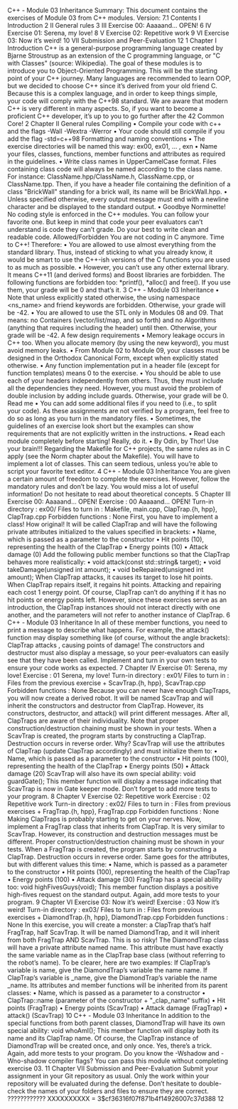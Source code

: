 C++ - Module 03
Inheritance
Summary:
This document contains the exercises of Module 03 from C++ modules.
Version: 7.1
Contents
I Introduction 2
II General rules 3
III Exercise 00: Aaaaand... OPEN! 6
IV Exercise 01: Serena, my love! 8
V Exercise 02: Repetitive work 9
VI Exercise 03: Now it’s weird! 10
VII Submission and Peer-Evaluation 12
1
Chapter I
Introduction
C++ is a general-purpose programming language created by Bjarne Stroustrup as an extension of the C programming language, or "C with Classes" (source: Wikipedia).
The goal of these modules is to introduce you to Object-Oriented Programming.
This will be the starting point of your C++ journey. Many languages are recommended
to learn OOP, but we decided to choose C++ since it’s derived from your old friend C.
Because this is a complex language, and in order to keep things simple, your code will
comply with the C++98 standard.
We are aware that modern C++ is very different in many aspects. So, if you want
to become a proficient C++ developer, it’s up to you to go further after the 42 Common
Core!
2
Chapter II
General rules
Compiling
• Compile your code with c++ and the flags -Wall -Wextra -Werror
• Your code should still compile if you add the flag -std=c++98
Formatting and naming conventions
• The exercise directories will be named this way: ex00, ex01, ... , exn
• Name your files, classes, functions, member functions and attributes as required in
the guidelines.
• Write class names in UpperCamelCase format. Files containing class code will
always be named according to the class name. For instance:
ClassName.hpp/ClassName.h, ClassName.cpp, or ClassName.tpp. Then, if you
have a header file containing the definition of a class "BrickWall" standing for a
brick wall, its name will be BrickWall.hpp.
• Unless specified otherwise, every output message must end with a newline character
and be displayed to the standard output.
• Goodbye Norminette! No coding style is enforced in the C++ modules. You can
follow your favorite one. But keep in mind that code your peer evaluators can’t
understand is code they can’t grade. Do your best to write clean and readable code.
Allowed/Forbidden
You are not coding in C anymore. Time to C++! Therefore:
• You are allowed to use almost everything from the standard library. Thus, instead
of sticking to what you already know, it would be smart to use the C++-ish versions
of the C functions you are used to as much as possible.
• However, you can’t use any other external library. It means C++11 (and derived
forms) and Boost libraries are forbidden. The following functions are forbidden
too: *printf(), *alloc() and free(). If you use them, your grade will be 0 and
that’s it.
3
C++ - Module 03 Inheritance
• Note that unless explicitly stated otherwise, the using namespace <ns_name> and
friend keywords are forbidden. Otherwise, your grade will be -42.
• You are allowed to use the STL only in Modules 08 and 09. That means:
no Containers (vector/list/map, and so forth) and no Algorithms (anything that
requires including the <algorithm> header) until then. Otherwise, your grade will
be -42.
A few design requirements
• Memory leakage occurs in C++ too. When you allocate memory (by using the new
keyword), you must avoid memory leaks.
• From Module 02 to Module 09, your classes must be designed in the Orthodox
Canonical Form, except when explicitly stated otherwise.
• Any function implementation put in a header file (except for function templates)
means 0 to the exercise.
• You should be able to use each of your headers independently from others. Thus,
they must include all the dependencies they need. However, you must avoid the
problem of double inclusion by adding include guards. Otherwise, your grade will
be 0.
Read me
• You can add some additional files if you need to (i.e., to split your code). As these
assignments are not verified by a program, feel free to do so as long as you turn in
the mandatory files.
• Sometimes, the guidelines of an exercise look short but the examples can show
requirements that are not explicitly written in the instructions.
• Read each module completely before starting! Really, do it.
• By Odin, by Thor! Use your brain!!!
Regarding the Makefile for C++ projects, the same rules as in C apply
(see the Norm chapter about the Makefile).
You will have to implement a lot of classes. This can seem tedious,
unless you’re able to script your favorite text editor.
4
C++ - Module 03 Inheritance
You are given a certain amount of freedom to complete the exercises.
However, follow the mandatory rules and don’t be lazy. You would
miss a lot of useful information! Do not hesitate to read about
theoretical concepts.
5
Chapter III
Exercise 00: Aaaaand... OPEN!
Exercise : 00
Aaaaand... OPEN!
Turn-in directory : ex00/
Files to turn in : Makefile, main.cpp, ClapTrap.{h, hpp}, ClapTrap.cpp
Forbidden functions : None
First, you have to implement a class! How original!
It will be called ClapTrap and will have the following private attributes initialized
to the values specified in brackets:
• Name, which is passed as a parameter to the constructor
• Hit points (10), representing the health of the ClapTrap
• Energy points (10)
• Attack damage (0)
Add the following public member functions so that the ClapTrap behaves more realistically:
• void attack(const std::string& target);
• void takeDamage(unsigned int amount);
• void beRepaired(unsigned int amount);
When ClapTrap attacks, it causes its target to lose <attack damage> hit points.
When ClapTrap repairs itself, it regains <amount> hit points. Attacking and repairing
each cost 1 energy point. Of course, ClapTrap can’t do anything if it has no hit points or
energy points left. However, since these exercises serve as an introduction, the ClapTrap
instances should not interact directly with one another, and the parameters will not refer
to another instance of ClapTrap.
6
C++ - Module 03 Inheritance
In all of these member functions, you need to print a message to describe what happens. For example, the attack() function may display something like (of course, without
the angle brackets):
ClapTrap <name> attacks <target>, causing <damage> points of damage!
The constructors and destructor must also display a message, so your peer-evaluators
can easily see that they have been called.
Implement and turn in your own tests to ensure your code works as expected.
7
Chapter IV
Exercise 01: Serena, my love!
Exercise : 01
Serena, my love!
Turn-in directory : ex01/
Files to turn in : Files from the previous exercise + ScavTrap.{h, hpp},
ScavTrap.cpp
Forbidden functions : None
Because you can never have enough ClapTraps, you will now create a derived robot.
It will be named ScavTrap and will inherit the constructors and destructor from ClapTrap. However, its constructors, destructor, and attack() will print different messages.
After all, ClapTraps are aware of their individuality.
Note that proper construction/destruction chaining must be shown in your tests.
When a ScavTrap is created, the program starts by constructing a ClapTrap. Destruction occurs in reverse order. Why?
ScavTrap will use the attributes of ClapTrap (update ClapTrap accordingly) and
must initialize them to:
• Name, which is passed as a parameter to the constructor
• Hit points (100), representing the health of the ClapTrap
• Energy points (50)
• Attack damage (20)
ScavTrap will also have its own special ability:
void guardGate();
This member function will display a message indicating that ScavTrap is now in Gate
keeper mode.
Don’t forget to add more tests to your program.
8
Chapter V
Exercise 02: Repetitive work
Exercise : 02
Repetitive work
Turn-in directory : ex02/
Files to turn in : Files from previous exercises + FragTrap.{h, hpp},
FragTrap.cpp
Forbidden functions : None
Making ClapTraps is probably starting to get on your nerves.
Now, implement a FragTrap class that inherits from ClapTrap. It is very similar to
ScavTrap. However, its construction and destruction messages must be different. Proper
construction/destruction chaining must be shown in your tests. When a FragTrap is created, the program starts by constructing a ClapTrap. Destruction occurs in reverse order.
Same goes for the attributes, but with different values this time:
• Name, which is passed as a parameter to the constructor
• Hit points (100), representing the health of the ClapTrap
• Energy points (100)
• Attack damage (30)
FragTrap has a special ability too:
void highFivesGuys(void);
This member function displays a positive high-fives request on the standard output.
Again, add more tests to your program.
9
Chapter VI
Exercise 03: Now it’s weird!
Exercise : 03
Now it’s weird!
Turn-in directory : ex03/
Files to turn in : Files from previous exercises + DiamondTrap.{h, hpp},
DiamondTrap.cpp
Forbidden functions : None
In this exercise, you will create a monster: a ClapTrap that’s half FragTrap, half ScavTrap. It will be named DiamondTrap, and it will inherit from both FragTrap AND
ScavTrap. This is so risky!
The DiamondTrap class will have a private attribute named name. This attribute must
have exactly the same variable name as in the ClapTrap base class (without referring to
the robot’s name).
To be clearer, here are two examples:
If ClapTrap’s variable is name, give the DiamondTrap’s variable the name name.
If ClapTrap’s variable is _name, give the DiamondTrap’s variable the name _name.
Its attributes and member functions will be inherited from its parent classes:
• Name, which is passed as a parameter to a constructor
• ClapTrap::name (parameter of the constructor + "_clap_name" suffix)
• Hit points (FragTrap)
• Energy points (ScavTrap)
• Attack damage (FragTrap)
• attack() (ScavTrap)
10
C++ - Module 03 Inheritance
In addition to the special functions from both parent classes, DiamondTrap will have
its own special ability:
void whoAmI();
This member function will display both its name and its ClapTrap name.
Of course, the ClapTrap instance of DiamondTrap will be created once, and only once.
Yes, there’s a trick.
Again, add more tests to your program.
Do you know the -Wshadow and -Wno-shadow compiler flags?
You can pass this module without completing exercise 03.
11
Chapter VII
Submission and Peer-Evaluation
Submit your assignment in your Git repository as usual. Only the work within your
repository will be evaluated during the defense. Don’t hesitate to double-check the names
of your folders and files to ensure they are correct.
???????????? XXXXXXXXXX = $3$$cf36316f07f871b4f14926007c37d388
12